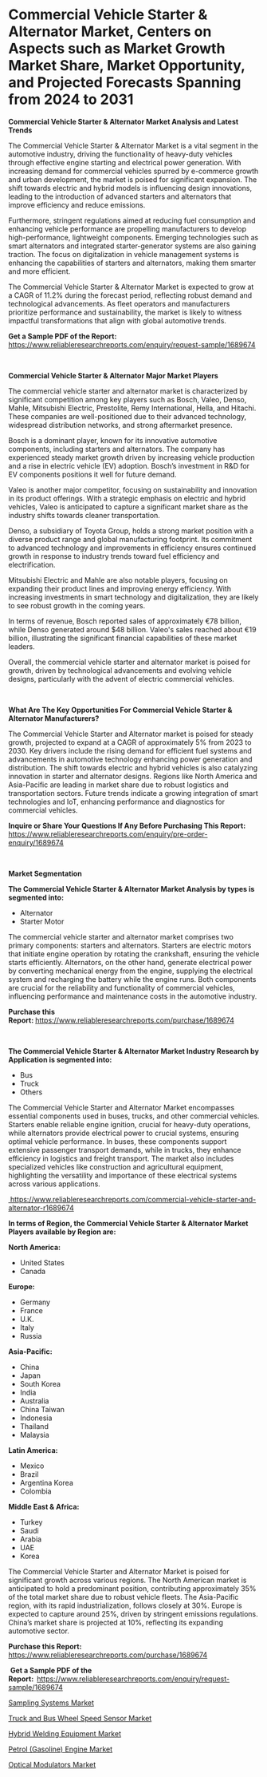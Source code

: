 <p><h1>Commercial Vehicle Starter & Alternator Market, Centers on Aspects such as Market Growth Market Share, Market Opportunity, and Projected Forecasts Spanning from 2024 to 2031</h1></p><p><strong>Commercial Vehicle Starter & Alternator Market Analysis and Latest Trends</strong></p>
<p><p>The Commercial Vehicle Starter & Alternator Market is a vital segment in the automotive industry, driving the functionality of heavy-duty vehicles through effective engine starting and electrical power generation. With increasing demand for commercial vehicles spurred by e-commerce growth and urban development, the market is poised for significant expansion. The shift towards electric and hybrid models is influencing design innovations, leading to the introduction of advanced starters and alternators that improve efficiency and reduce emissions. </p><p>Furthermore, stringent regulations aimed at reducing fuel consumption and enhancing vehicle performance are propelling manufacturers to develop high-performance, lightweight components. Emerging technologies such as smart alternators and integrated starter-generator systems are also gaining traction. The focus on digitalization in vehicle management systems is enhancing the capabilities of starters and alternators, making them smarter and more efficient.</p><p>The Commercial Vehicle Starter & Alternator Market is expected to grow at a CAGR of 11.2% during the forecast period, reflecting robust demand and technological advancements. As fleet operators and manufacturers prioritize performance and sustainability, the market is likely to witness impactful transformations that align with global automotive trends.</p></p>
<p><strong>Get a Sample PDF of the Report:&nbsp;</strong> <a href="https://www.reliableresearchreports.com/enquiry/request-sample/1689674?utm_campaign=24&utm_medium=2&utm_source=Github&utm_content=ia&utm_term=19102024&utm_id=commercial-vehicle-starter-alternator">https://www.reliableresearchreports.com/enquiry/request-sample/1689674</a></p>
<p>&nbsp;</p>
<p><strong>Commercial Vehicle Starter & Alternator Major Market Players</strong></p>
<p><p>The commercial vehicle starter and alternator market is characterized by significant competition among key players such as Bosch, Valeo, Denso, Mahle, Mitsubishi Electric, Prestolite, Remy International, Hella, and Hitachi. These companies are well-positioned due to their advanced technology, widespread distribution networks, and strong aftermarket presence.</p><p>Bosch is a dominant player, known for its innovative automotive components, including starters and alternators. The company has experienced steady market growth driven by increasing vehicle production and a rise in electric vehicle (EV) adoption. Bosch’s investment in R&D for EV components positions it well for future demand.</p><p>Valeo is another major competitor, focusing on sustainability and innovation in its product offerings. With a strategic emphasis on electric and hybrid vehicles, Valeo is anticipated to capture a significant market share as the industry shifts towards cleaner transportation.</p><p>Denso, a subsidiary of Toyota Group, holds a strong market position with a diverse product range and global manufacturing footprint. Its commitment to advanced technology and improvements in efficiency ensures continued growth in response to industry trends toward fuel efficiency and electrification.</p><p>Mitsubishi Electric and Mahle are also notable players, focusing on expanding their product lines and improving energy efficiency. With increasing investments in smart technology and digitalization, they are likely to see robust growth in the coming years.</p><p>In terms of revenue, Bosch reported sales of approximately €78 billion, while Denso generated around $48 billion. Valeo's sales reached about €19 billion, illustrating the significant financial capabilities of these market leaders.</p><p>Overall, the commercial vehicle starter and alternator market is poised for growth, driven by technological advancements and evolving vehicle designs, particularly with the advent of electric commercial vehicles.</p></p>
<p>&nbsp;</p>
<p><strong>What Are The Key Opportunities For Commercial Vehicle Starter & Alternator Manufacturers?</strong></p>
<p><p>The Commercial Vehicle Starter and Alternator market is poised for steady growth, projected to expand at a CAGR of approximately 5% from 2023 to 2030. Key drivers include the rising demand for efficient fuel systems and advancements in automotive technology enhancing power generation and distribution. The shift towards electric and hybrid vehicles is also catalyzing innovation in starter and alternator designs. Regions like North America and Asia-Pacific are leading in market share due to robust logistics and transportation sectors. Future trends indicate a growing integration of smart technologies and IoT, enhancing performance and diagnostics for commercial vehicles.</p></p>
<p><strong>Inquire or Share Your Questions If Any Before Purchasing This Report:</strong> <a href="https://www.reliableresearchreports.com/enquiry/pre-order-enquiry/1689674?utm_campaign=24&utm_medium=2&utm_source=Github&utm_content=ia&utm_term=19102024&utm_id=commercial-vehicle-starter-alternator">https://www.reliableresearchreports.com/enquiry/pre-order-enquiry/1689674</a></p>
<p>&nbsp;</p>
<p><strong>Market Segmentation</strong></p>
<p><strong>The Commercial Vehicle Starter & Alternator Market Analysis by types is segmented into:</strong></p>
<p><ul><li>Alternator</li><li>Starter Motor</li></ul></p>
<p><p>The commercial vehicle starter and alternator market comprises two primary components: starters and alternators. Starters are electric motors that initiate engine operation by rotating the crankshaft, ensuring the vehicle starts efficiently. Alternators, on the other hand, generate electrical power by converting mechanical energy from the engine, supplying the electrical system and recharging the battery while the engine runs. Both components are crucial for the reliability and functionality of commercial vehicles, influencing performance and maintenance costs in the automotive industry.</p></p>
<p><strong>Purchase this Report:&nbsp;</strong><a href="https://www.reliableresearchreports.com/purchase/1689674?utm_campaign=24&utm_medium=2&utm_source=Github&utm_content=ia&utm_term=19102024&utm_id=commercial-vehicle-starter-alternator">https://www.reliableresearchreports.com/purchase/1689674</a></p>
<p>&nbsp;</p>
<p><strong>The Commercial Vehicle Starter & Alternator Market Industry Research by Application is segmented into:</strong></p>
<p><ul><li>Bus</li><li>Truck</li><li>Others</li></ul></p>
<p><p>The Commercial Vehicle Starter and Alternator Market encompasses essential components used in buses, trucks, and other commercial vehicles. Starters enable reliable engine ignition, crucial for heavy-duty operations, while alternators provide electrical power to crucial systems, ensuring optimal vehicle performance. In buses, these components support extensive passenger transport demands, while in trucks, they enhance efficiency in logistics and freight transport. The market also includes specialized vehicles like construction and agricultural equipment, highlighting the versatility and importance of these electrical systems across various applications.</p></p>
<p><a href="https://www.reliableresearchreports.com/commercial-vehicle-starter-and-alternator-r1689674?utm_campaign=24&utm_medium=2&utm_source=Github&utm_content=ia&utm_term=19102024&utm_id=commercial-vehicle-starter-alternator">&nbsp;https://www.reliableresearchreports.com/commercial-vehicle-starter-and-alternator-r1689674</a></p>
<p><strong>In terms of Region, the Commercial Vehicle Starter & Alternator Market Players available by Region are:</strong></p>
<p>
    <p> <strong> North America: </strong>
        <ul>
            <li>United States</li>
            <li>Canada</li>
        </ul>
        </p> 
    <p> <strong> Europe: </strong>
        <ul>
            <li>Germany</li>
            <li>France</li>
            <li>U.K.</li>
            <li>Italy</li>
            <li>Russia</li>
        </ul>
        </p> 
    <p> <strong> Asia-Pacific: </strong>
        <ul>
            <li>China</li>
            <li>Japan</li>
            <li>South Korea</li>
            <li>India</li>
            <li>Australia</li>
            <li>China Taiwan</li>
            <li>Indonesia</li>
            <li>Thailand</li>
            <li>Malaysia</li>
        </ul>
        </p> 
    <p> <strong> Latin America: </strong>
        <ul>
            <li>Mexico</li>
            <li>Brazil</li>
            <li>Argentina Korea</li>
            <li>Colombia</li>
        </ul>
        </p> 
    <p> <strong> Middle East & Africa: </strong>
        <ul>
            <li>Turkey</li>
            <li>Saudi</li>
            <li>Arabia</li>
            <li>UAE</li>
            <li>Korea</li>
        </ul>
    </p>
    </p>
<p><p>The Commercial Vehicle Starter and Alternator Market is poised for significant growth across various regions. The North American market is anticipated to hold a predominant position, contributing approximately 35% of the total market share due to robust vehicle fleets. The Asia-Pacific region, with its rapid industrialization, follows closely at 30%. Europe is expected to capture around 25%, driven by stringent emissions regulations. China’s market share is projected at 10%, reflecting its expanding automotive sector.</p></p>
<p><strong>Purchase this Report: </strong><a href="https://www.reliableresearchreports.com/purchase/1689674?utm_campaign=24&utm_medium=2&utm_source=Github&utm_content=ia&utm_term=19102024&utm_id=commercial-vehicle-starter-alternator">https://www.reliableresearchreports.com/purchase/1689674</a></p>
<p>&nbsp;<strong>Get a Sample PDF of the Report:&nbsp;&nbsp;</strong><a href="https://www.reliableresearchreports.com/enquiry/request-sample/1689674?utm_campaign=24&utm_medium=2&utm_source=Github&utm_content=ia&utm_term=19102024&utm_id=commercial-vehicle-starter-alternator">https://www.reliableresearchreports.com/enquiry/request-sample/1689674</a></p>
<p><strong></strong></p>
<p><p><a href="https://issuu.com/reportprime-2/docs/sampling-systems-market-size-2030.p_19a654d2c69d95?utm_campaign=24&utm_medium=2&utm_source=Github&utm_content=ia&utm_term=19102024&utm_id=commercial-vehicle-starter-alternator">Sampling Systems Market</a></p><p><a href="https://github.com/denishaucarn/Market-Research-Report-List-1/blob/main/truck-and-bus-wheel-speed-sensor-market.md?utm_campaign=24&utm_medium=2&utm_source=Github&utm_content=ia&utm_term=19102024&utm_id=commercial-vehicle-starter-alternator">Truck and Bus Wheel Speed Sensor Market</a></p><p><a href="https://www.linkedin.com/pulse/decoding-hybrid-welding-equipment-industry-dynamics-strategic-hctof?utm_campaign=24&utm_medium=2&utm_source=Github&utm_content=ia&utm_term=19102024&utm_id=commercial-vehicle-starter-alternator">Hybrid Welding Equipment Market</a></p><p><a href="https://github.com/c0mxahyman/Market-Research-Report-List-1/blob/main/petrol-gasoline-engine-market.md?utm_campaign=24&utm_medium=2&utm_source=Github&utm_content=ia&utm_term=19102024&utm_id=commercial-vehicle-starter-alternator">Petrol (Gasoline) Engine Market</a></p><p><a href="https://www.linkedin.com/pulse/exploring-optical-modulators-market-dynamics-revenue-analysis-vz1sf?utm_campaign=24&utm_medium=2&utm_source=Github&utm_content=ia&utm_term=19102024&utm_id=commercial-vehicle-starter-alternator">Optical Modulators Market</a></p></p>